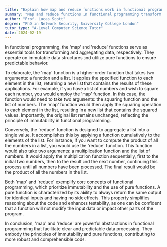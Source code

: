 ```yaml
---
title: "Explain how map and reduce functions work in functional programming"
summary: "Map and reduce functions in functional programming transform and aggregate data respectively, using immutable data and pure functions."
author: "Prof. Lucas Scott"
degree: "PhD in Network Security, University College London"
tutor_type: "A-Level Computer Science Tutor"
date: 2024-02-19
---
```


In functional programming, the 'map' and 'reduce' functions serve as essential tools for transforming and aggregating data, respectively. They operate on immutable data structures and utilize pure functions to ensure predictable behavior.

To elaborate, the 'map' function is a higher-order function that takes two arguments: a function and a list. It applies the specified function to each element in the list, returning a new list that contains the results of these applications. For example, if you have a list of numbers and wish to square each number, you would employ the 'map' function. In this case, the function would need to take two arguments: the squaring function and the list of numbers. The 'map' function would then apply the squaring operation to each element in the list, resulting in a new list that contains the squared values. Importantly, the original list remains unchanged, reflecting the principle of immutability in functional programming.

Conversely, the 'reduce' function is designed to aggregate a list into a single value. It accomplishes this by applying a function cumulatively to the elements of the list. For instance, if you want to compute the product of all the numbers in a list, you would use the 'reduce' function. This function would also take two arguments: a multiplication function and the list of numbers. It would apply the multiplication function sequentially, first to the initial two numbers, then to the result and the next number, continuing this process until all numbers have been processed. The final result would be the product of all the numbers in the list.

Both 'map' and 'reduce' exemplify core concepts of functional programming, which prioritize immutability and the use of pure functions. A pure function is characterized by its ability to always return the same output for identical inputs and having no side effects. This property simplifies reasoning about the code and enhances testability, as one can be confident that a function will not modify the input data or impact other parts of the program.

In conclusion, 'map' and 'reduce' are powerful abstractions in functional programming that facilitate clear and predictable data processing. They embody the principles of immutability and pure functions, contributing to more robust and comprehensible code.
    